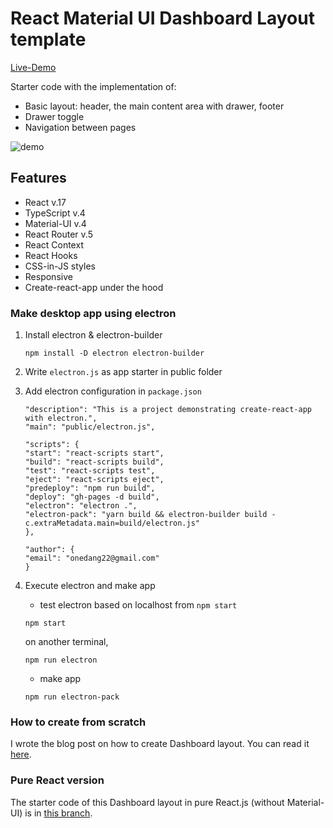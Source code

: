 # React Material UI Dashboard Layout template

[Live-Demo](https://katerinalupacheva.github.io/dashboard-layout/)

Starter code with the implementation of:

- Basic layout: header, the main content area with drawer, footer
- Drawer toggle
- Navigation between pages

![demo](demo.gif)

## Features

- React v.17
- TypeScript v.4
- Material-UI v.4
- React Router v.5
- React Context
- React Hooks
- CSS-in-JS styles
- Responsive
- Create-react-app under the hood


### Make desktop app using electron

1. Install electron & electron-builder
    ```
    npm install -D electron electron-builder
    ```

2. Write `electron.js` as app starter in public folder

3. Add electron configuration in `package.json`
    ```
    "description": "This is a project demonstrating create-react-app with electron.",
    "main": "public/electron.js",
    ```
    ```
    "scripts": {
    "start": "react-scripts start",
    "build": "react-scripts build",
    "test": "react-scripts test",
    "eject": "react-scripts eject",
    "predeploy": "npm run build",
    "deploy": "gh-pages -d build",
    "electron": "electron .",
    "electron-pack": "yarn build && electron-builder build -c.extraMetadata.main=build/electron.js"
    },
    ```
    ```
    "author": {
    "email": "onedang22@gmail.com"
    }
    ```

4. Execute electron and make app
    
    * test electron based on localhost from `npm start`
    ```
    npm start
    ```
    on another terminal,
    ```
    npm run electron
    ```
    
    * make app 
    ```
    npm run electron-pack
    ```
    

### How to create from scratch

I wrote the blog post on how to create Dashboard layout. You can read it [here](https://ramonak.io/posts/dashboard-layout-react-material-ui).

### Pure React version

The starter code of this Dashboard layout in pure React.js (without Material-UI) is in [this branch](https://github.com/KaterinaLupacheva/dashboard-layout/tree/pure-react).
